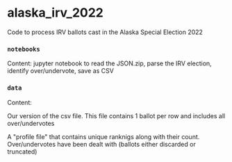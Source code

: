 # alaska_irv_2022
Code to process IRV ballots cast in the Alaska Special Election 2022

### `notebooks` 
Content: jupyter notebook to read the JSON.zip, parse the IRV election, identify over/undervote, save as CSV

### `data`
Content: 

Our version of the csv file. This file contains 1 ballot per row and includes all over/undervotes

A "profile file" that contains unique ranknigs along with their count. Over/undervotes have been dealt with (ballots either discarded or truncated)


